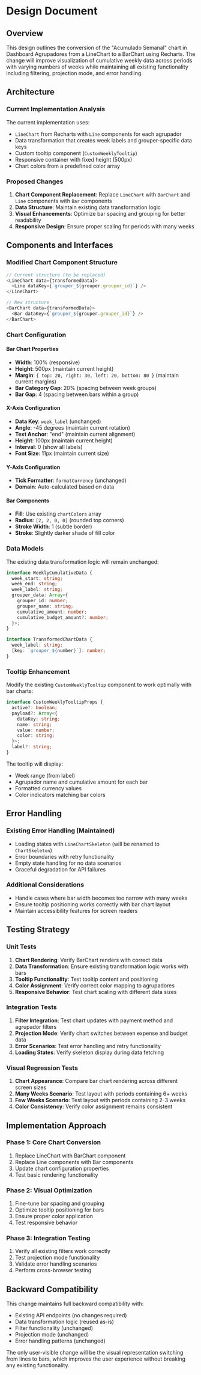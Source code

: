# Design Document

## Overview

This design outlines the conversion of the "Acumulado Semanal" chart in Dashboard Agrupadores from a LineChart to a BarChart using Recharts. The change will improve visualization of cumulative weekly data across periods with varying numbers of weeks while maintaining all existing functionality including filtering, projection mode, and error handling.

## Architecture

### Current Implementation Analysis

The current implementation uses:

- `LineChart` from Recharts with `Line` components for each agrupador
- Data transformation that creates week labels and grouper-specific data keys
- Custom tooltip component (`CustomWeeklyTooltip`)
- Responsive container with fixed height (500px)
- Chart colors from a predefined color array

### Proposed Changes

1. **Chart Component Replacement**: Replace `LineChart` with `BarChart` and `Line` components with `Bar` components
2. **Data Structure**: Maintain existing data transformation logic
3. **Visual Enhancements**: Optimize bar spacing and grouping for better readability
4. **Responsive Design**: Ensure proper scaling for periods with many weeks

## Components and Interfaces

### Modified Chart Component Structure

```typescript
// Current structure (to be replaced)
<LineChart data={transformedData}>
  <Line dataKey={`grouper_${grouper.grouper_id}`} />
</LineChart>

// New structure
<BarChart data={transformedData}>
  <Bar dataKey={`grouper_${grouper.grouper_id}`} />
</BarChart>
```

### Chart Configuration

#### Bar Chart Properties

- **Width**: 100% (responsive)
- **Height**: 500px (maintain current height)
- **Margin**: `{ top: 20, right: 30, left: 20, bottom: 80 }` (maintain current margins)
- **Bar Category Gap**: 20% (spacing between week groups)
- **Bar Gap**: 4 (spacing between bars within a group)

#### X-Axis Configuration

- **Data Key**: `week_label` (unchanged)
- **Angle**: -45 degrees (maintain current rotation)
- **Text Anchor**: "end" (maintain current alignment)
- **Height**: 100px (maintain current height)
- **Interval**: 0 (show all labels)
- **Font Size**: 11px (maintain current size)

#### Y-Axis Configuration

- **Tick Formatter**: `formatCurrency` (unchanged)
- **Domain**: Auto-calculated based on data

#### Bar Components

- **Fill**: Use existing `chartColors` array
- **Radius**: `[2, 2, 0, 0]` (rounded top corners)
- **Stroke Width**: 1 (subtle border)
- **Stroke**: Slightly darker shade of fill color

### Data Models

The existing data transformation logic will remain unchanged:

```typescript
interface WeeklyCumulativeData {
  week_start: string;
  week_end: string;
  week_label: string;
  grouper_data: Array<{
    grouper_id: number;
    grouper_name: string;
    cumulative_amount: number;
    cumulative_budget_amount?: number;
  }>;
}

interface TransformedChartData {
  week_label: string;
  [key: `grouper_${number}`]: number;
}
```

### Tooltip Enhancement

Modify the existing `CustomWeeklyTooltip` component to work optimally with bar charts:

```typescript
interface CustomWeeklyTooltipProps {
  active?: boolean;
  payload?: Array<{
    dataKey: string;
    name: string;
    value: number;
    color: string;
  }>;
  label?: string;
}
```

The tooltip will display:

- Week range (from label)
- Agrupador name and cumulative amount for each bar
- Formatted currency values
- Color indicators matching bar colors

## Error Handling

### Existing Error Handling (Maintained)

- Loading states with `LineChartSkeleton` (will be renamed to `ChartSkeleton`)
- Error boundaries with retry functionality
- Empty state handling for no data scenarios
- Graceful degradation for API failures

### Additional Considerations

- Handle cases where bar width becomes too narrow with many weeks
- Ensure tooltip positioning works correctly with bar chart layout
- Maintain accessibility features for screen readers

## Testing Strategy

### Unit Tests

1. **Chart Rendering**: Verify BarChart renders with correct data
2. **Data Transformation**: Ensure existing transformation logic works with bars
3. **Tooltip Functionality**: Test tooltip content and positioning
4. **Color Assignment**: Verify correct color mapping to agrupadores
5. **Responsive Behavior**: Test chart scaling with different data sizes

### Integration Tests

1. **Filter Integration**: Test chart updates with payment method and agrupador filters
2. **Projection Mode**: Verify chart switches between expense and budget data
3. **Error Scenarios**: Test error handling and retry functionality
4. **Loading States**: Verify skeleton display during data fetching

### Visual Regression Tests

1. **Chart Appearance**: Compare bar chart rendering across different screen sizes
2. **Many Weeks Scenario**: Test layout with periods containing 6+ weeks
3. **Few Weeks Scenario**: Test layout with periods containing 2-3 weeks
4. **Color Consistency**: Verify color assignment remains consistent

## Implementation Approach

### Phase 1: Core Chart Conversion

1. Replace LineChart with BarChart component
2. Replace Line components with Bar components
3. Update chart configuration properties
4. Test basic rendering functionality

### Phase 2: Visual Optimization

1. Fine-tune bar spacing and grouping
2. Optimize tooltip positioning for bars
3. Ensure proper color application
4. Test responsive behavior

### Phase 3: Integration Testing

1. Verify all existing filters work correctly
2. Test projection mode functionality
3. Validate error handling scenarios
4. Perform cross-browser testing

## Backward Compatibility

This change maintains full backward compatibility with:

- Existing API endpoints (no changes required)
- Data transformation logic (reused as-is)
- Filter functionality (unchanged)
- Projection mode (unchanged)
- Error handling patterns (unchanged)

The only user-visible change will be the visual representation switching from lines to bars, which improves the user experience without breaking any existing functionality.
